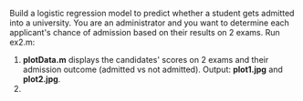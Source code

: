 Build a logistic regression model to predict whether a student gets admitted into a university. You are an administrator and you want to determine each applicant's chance of admission based on their results on 2 exams. Run ex2.m:

1. **plotData.m** displays the candidates' scores on 2 exams and their admission outcome (admitted vs not admitted). Output: **plot1.jpg** and **plot2.jpg**.
2. 
